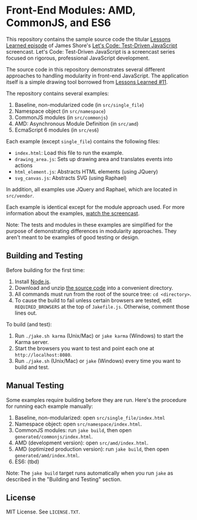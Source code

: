 Front-End Modules: AMD, CommonJS, and ES6
=============

This repository contains the sample source code the titular [Lessons Learned episode](http://www.letscodejavascript.com/v3/episodes/lessons_learned/14) of James Shore's [Let's Code: Test-Driven JavaScript](http://www.letscodejavascript.com) screencast. Let's Code: Test-Driven JavaScript is a screencast series focused on rigorous, professional JavaScript development.

The source code in this repository demonstrates several different approaches to handling modularity in front-end JavaScript. The application itself is a simple drawing tool borrowed from [Lessons Learned #11](http://www.letscodejavascript.com/v3/episodes/lessons_learned/11).

The repository contains several examples:

1. Baseline, non-modularized code (in `src/single_file`)
2. Namespace object (in `src/namespace`)
3. CommonJS modules (in `src/commonjs`)
4. AMD: Asynchronous Module Definition (in `src/amd`)
5. EcmaScript 6 modules (in `src/es6`)

Each example (except `single_file`) contains the following files:

* `index.html`: Load this file to run the example.
* `drawing_area.js`: Sets up drawing area and translates events into actions
* `html_element.js`: Abstracts HTML elements (using JQuery)
* `svg_canvas.js`: Abstracts SVG (using Raphael)

In addition, all examples use JQuery and Raphael, which are located in `src/vendor`.

Each example is identical except for the module approach used. For more information about the examples, [watch the screencast](http://www.letscodejavascript.com/v3/episodes/lessons_learned/14).

Note: The tests and modules in these examples are simplified for the purpose of demonstrating differences in modularity approaches. They aren't meant to be examples of good testing or design.


Building and Testing
--------------------

Before building for the first time:

1. Install [Node.js](http://nodejs.org/download/).
2. Download and unzip [the source code](https://github.com/jamesshore/ll14_front_end_modules/archive/master.zip) into a convenient directory.
3. All commands must run from the root of the source tree: `cd <directory>`.
4. To cause the build to fail unless certain browsers are tested, edit `REQUIRED_BROWSERS` at the top of `Jakefile.js`. Otherwise, comment those lines out.

To build (and test):

1. Run `./jake.sh karma` (Unix/Mac) or `jake karma` (Windows) to start the Karma server.
2. Start the browsers you want to test and point each one at `http://localhost:8080`.
3. Run `./jake.sh` (Unix/Mac) or `jake` (Windows) every time you want to build and test.


Manual Testing
--------------

Some examples require building before they are run. Here's the procedure for running each example manually:

1. Baseline, non-modularized: open `src/single_file/index.html`
2. Namespace object: open `src/namespace/index.html`.
3. CommonJS modules: run `jake build`, then open `generated/commonjs/index.html`.
4. AMD (development version): open `src/amd/index.html`.
5. AMD (optimized production version): run `jake build`, then open `generated/amd/index.html`.
6. ES6: (tbd)

Note: The `jake build` target runs automatically when you run `jake` as described in the "Building and Testing" section.


License
-------

MIT License. See `LICENSE.TXT`.